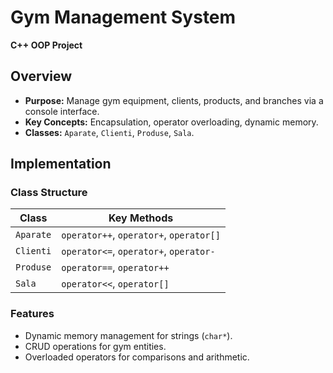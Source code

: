 # Gym Management System  
**C++ OOP Project**  

## Overview  
- **Purpose:** Manage gym equipment, clients, products, and branches via a console interface.  
- **Key Concepts:** Encapsulation, operator overloading, dynamic memory.  
- **Classes:** `Aparate`, `Clienti`, `Produse`, `Sala`.  

## Implementation  
### Class Structure  
| Class       | Key Methods                          |  
|-------------|--------------------------------------|  
| `Aparate`   | `operator++`, `operator+`, `operator[]` |  
| `Clienti`   | `operator<=`, `operator+`, `operator-` |  
| `Produse`   | `operator==`, `operator++`          |  
| `Sala`      | `operator<<`, `operator[]`          |  

### Features  
- Dynamic memory management for strings (`char*`).  
- CRUD operations for gym entities.  
- Overloaded operators for comparisons and arithmetic.  
